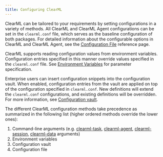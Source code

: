 ```yaml
---
title: Configuring ClearML
---
```


ClearML can be tailored to your requirements by setting configurations in a variety of methods. All ClearML and ClearML 
Agent configurations can be set in the `clearml.conf` file, which serves as the baseline configuration of both packages. 
For detailed information about the configurable options in ClearML and ClearML Agent, see the 
[Configuration File](clearml_conf.md) reference page. 

ClearML supports reading configuration values from environment variables. Configuration entries specified
in this manner override values specified in the `clearml.conf` file. See [Environment Variables](env_vars.md) for parameter
specification.

Enterprise users can insert configuration snippets into the configuration vault. When enabled, configuration entries 
from the vault are applied on top of the configuration specified in `clearml.conf`. New definitions will extend the
`clearml.conf` configurations, and existing definitions will be overridden. For more information, see [Configuration vault](../webapp/webapp_profile.md#configuration-vault).

The different ClearML configuration methods take precedence as summarized in the following list (higher ordered methods 
override the lower ones):
1. Command-line arguments (e.g. [clearml-task](../apps/clearml_task.md#command-line-options), [clearml-agent](../references/clearml_agent_ref.md), 
   [clearml-session](../apps/clearml_session.md#command-line-options), [clearml-data](../clearml_data/clearml_data_cli.md) 
   arguments) 
1. Environment variables
1. Configuration vault
1. Configuration file
